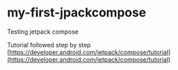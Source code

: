 # my-first-jpackcompose
Testing jetpack compose

Tutorial followed step by step
[https://developer.android.com/jetpack/compose/tutorial](https://developer.android.com/jetpack/compose/tutorial)
